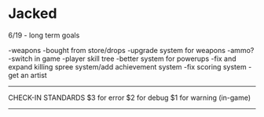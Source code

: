Jacked
======

6/19 - long term goals

-weapons
  -bought from store/drops
  -upgrade system for weapons
  -ammo?
  -switch in game
-player skill tree
-better system for powerups
-fix and expand killing spree system/add achievement system
-fix scoring system
-get an artist


**********
CHECK-IN STANDARDS
$3 for error
$2 for debug
$1 for warning (in-game)
**********


